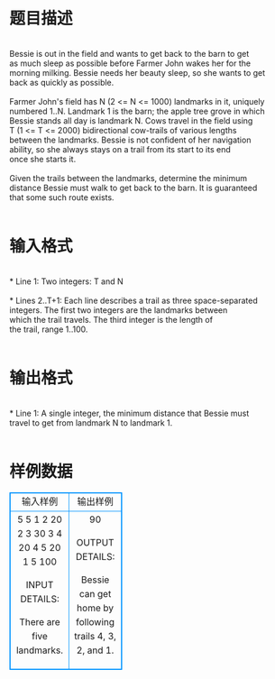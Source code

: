 # 

 
 # 题目描述 
<p>
<br>Bessie is out in the field and wants to get back to the barn to get<br>as much sleep as possible before Farmer John wakes her for the<br>morning milking. Bessie needs her beauty sleep, so she wants to get<br>back as quickly as possible.<br><br>Farmer John's field has N (2 <= N <= 1000) landmarks in it, uniquely<br>numbered 1..N. Landmark 1 is the barn; the apple tree grove in which<br>Bessie stands all day is landmark N.  Cows travel in the field using<br>T (1 <= T <= 2000) bidirectional cow-trails of various lengths<br>between the landmarks. Bessie is not confident of her navigation<br>ability, so she always stays on a trail from its start to its end<br>once she starts it.<br><br>Given the trails between the landmarks, determine the minimum<br>distance Bessie must walk to get back to the barn.  It is guaranteed<br>that some such route exists.<br><br></p> 

 
 # 输入格式 
<p>
<br>* Line 1: Two integers: T and N<br><br>* Lines 2..T+1: Each line describes a trail as three space-separated<br>        integers.  The first two integers are the landmarks between<br>        which the trail travels. The third integer is the length of<br>        the trail, range 1..100.<br><br></p> 

 
 # 输出格式 
<p>
<br>* Line 1: A single integer, the minimum distance that Bessie must<br>        travel to get from landmark N to landmark 1.<br><br></p> 
# 样例数据
<style>
        table,table tr th, table tr td { border:1px solid #0094ff; }
        table { width: 200px; min-height: 25px; line-height: 25px; text-align: center; border-collapse: collapse;}   
    </style>
<table>
	<tr>
		<td>输入样例</td>
		<td>输出样例</td>
	</tr>
<tr><td>
5 5
1 2 20
2 3 30
3 4 20
4 5 20
1 5 100

INPUT DETAILS:

There are five landmarks.

</td><td>
90

OUTPUT DETAILS:

Bessie can get home by following trails 4, 3, 2, and 1.</td></tr></table>
